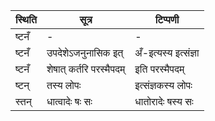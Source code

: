 | स्थिति | सूत्र | टिप्पणी |
| ----- | ------- | ------ |
| ष्टनँ | - | - |
| ष्टनँ | उपदेशेऽजनुनासिक इत् | अँ-इत्यस्य इत्संज्ञा |
| ष्टनँ | शेषात् कर्तरि परस्मैपदम् | इति परस्मैपदम् |
| ष्टन् | तस्य लोपः | इत्संज्ञकस्य लोपः |
| स्तन् | धात्वादेः षः सः | धातोरादेः षस्य सः |
